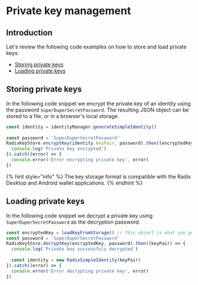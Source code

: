 # Private key management

## Introduction <a id="manage-private-keys"></a>

Let's review the following code examples on how to store and load private keys:

* ​[Storing private keys](https://docs.radixdlt.com/alpha/developer/javascript-client-library-guide/code-examples#storing-private-keys)​
* ​[Loading private keys](https://docs.radixdlt.com/alpha/developer/javascript-client-library-guide/code-examples#loading-private-keys)​

## Storing private keys

In the following code snippet we encrypt the private key of an identity using the password `SuperDuperSecretPassword`. The resulting JSON object can be stored to a file, or in a browser's local storage.

```javascript
const identity = identityManager.generateSimpleIdentity()
​
const password = 'SuperDuperSecretPassword'
RadixKeyStore.encryptKey(identity.keyPair, password).then((encryptedKey) => {
  console.log('Private key encrypted')
}).catch((error) => {
  console.error('Error encrypting private key', error)
})
```

{% hint style="info" %}
The key storage format is compatible with the Radix Desktop and Android wallet applications.
{% endhint %}

## Loading private keys

In the following code snippet we decrypt a private key using `SuperDuperSecretPassword` as the decryption password.

```javascript
const encryptedKey = loadKeyFromStorage() // This object is what you get from RadixKeyStore.encryptKey(...)
const password = 'SuperDuperSecretPassword'
RadixKeyStore.decryptKey(encryptedKey, password).then((keyPair) => {
  console.log('Private key successfuly decrypted')
​
  const identity = new RadixSimpleIdentity(keyPair)
}).catch((error) => {
  console.error('Error decrypting private key', error)
})
```

